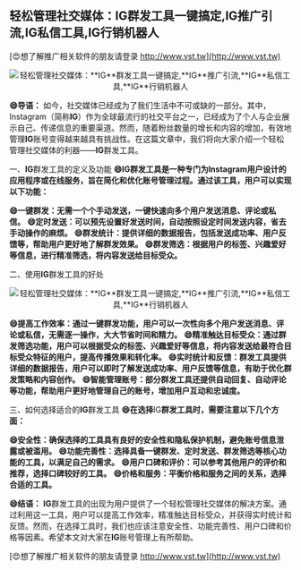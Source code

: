## **轻松管理社交媒体：**IG**群发工具一键搞定,**IG**推广引流,**IG**私信工具,**IG**行销机器人**

[😍想了解推广相关软件的朋友请登录 http://www.vst.tw](http://www.vst.tw)

 <center><img src="https://vst.tw/MP4/tuiguang/png/8.png" alt="轻松管理社交媒体：**IG**群发工具一键搞定,**IG**推广引流,**IG**私信工具,**IG**行销机器人"></center>

**😄导语：**
如今，社交媒体已经成为了我们生活中不可或缺的一部分。其中，Instagram（简称**IG**）作为全球最流行的社交平台之一，已经成为了个人与企业展示自己、传递信息的重要渠道。然而，随着粉丝数量的增长和内容的增加，有效地管理**IG**账号变得越来越具有挑战性。在这篇文章中，我们将向大家介绍一个轻松管理社交媒体的利器——**IG**群发工具。

一、**IG**群发工具的定义及功能
**😄**IG**群发工具是一种专门为Instagram用户设计的应用程序或在线服务，旨在简化和优化账号管理过程。通过该工具，用户可以实现以下功能：**

**😄一键群发：无需一个个手动发送，一键快速向多个用户发送消息、评论或私信。**
**😄定时发送：可以预先设置好发送时间，自动按照设定时间发送内容，省去手动操作的麻烦。**
**😄群发统计：提供详细的数据报告，包括发送成功率、用户反馈等，帮助用户更好地了解群发效果。**
**😄群发筛选：根据用户的标签、兴趣爱好等信息，进行精准筛选，将内容发送给目标受众。**

二、使用**IG**群发工具的好处

 <center><img src="https://vst.tw/MP4/tuiguang/png/8.png" alt="轻松管理社交媒体：**IG**群发工具一键搞定,**IG**推广引流,**IG**私信工具,**IG**行销机器人"></center>

**😄提高工作效率：通过一键群发功能，用户可以一次性向多个用户发送消息、评论或私信，无需逐一操作，大大节省时间和精力。**
**😄精准触达目标受众：通过群发筛选功能，用户可以根据受众的标签、兴趣爱好等信息，将内容发送给最符合目标受众特征的用户，提高传播效果和转化率。**
**😄实时统计和反馈：群发工具提供详细的数据报告，用户可以即时了解发送成功率、用户反馈等信息，有助于优化群发策略和内容创作。**
**😄智能管理账号：部分群发工具还提供自动回复、自动评论等功能，帮助用户更好地管理自己的账号，增加用户互动和忠诚度。**

三、如何选择适合的**IG**群发工具
**😄在选择**IG**群发工具时，需要注意以下几个方面：**

**😄安全性：确保选择的工具具有良好的安全性和隐私保护机制，避免账号信息泄露或被滥用。**
**😄功能完善性：选择具备一键群发、定时发送、群发筛选等核心功能的工具，以满足自己的需求。**
**😄用户口碑和评价：可以参考其他用户的评价和推荐，选择口碑较好的工具。**
**😄价格和服务：平衡价格和服务之间的关系，选择合适的工具。**

**😄结语：**
**IG**群发工具的出现为用户提供了一个轻松管理社交媒体的解决方案。通过利用这一工具，用户可以提高工作效率，精准触达目标受众，并获得实时统计和反馈。然而，在选择工具时，我们也应该注意安全性、功能完善性、用户口碑和价格等因素。希望本文对大家在**IG**账号管理上有所帮助。

[😍想了解推广相关软件的朋友请登录 http://www.vst.tw](http://www.vst.tw)



